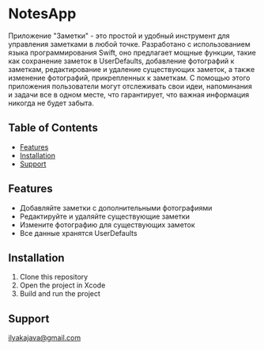 # NotesApp

Приложение "Заметки" - это простой и удобный инструмент для управления заметками в любой точке. Разработано с использованием языка программирования Swift, оно предлагает мощные функции, такие как сохранение заметок в UserDefaults, добавление фотографий к заметкам, редактирование и удаление существующих заметок, а также изменение фотографий, прикрепленных к заметкам. С помощью этого приложения пользователи могут отслеживать свои идеи, напоминания и задачи все в одном месте, что гарантирует, что важная информация никогда не будет забыта.

## Table of Contents

- [Features](#features)
- [Installation](#installation)
- [Support](#support)

## Features
- Добавляйте заметки с дополнительными фотографиями
- Редактируйте и удаляйте существующие заметки
- Измените фотографию для существующих заметок
- Все данные хранятся UserDefaults

## Installation
1. Clone this repository
2. Open the project in Xcode
3. Build and run the project

## Support

ilyakajava@gmail.com


